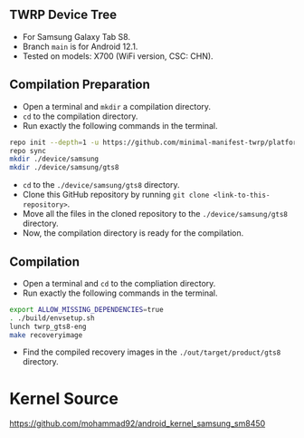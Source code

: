 ## TWRP Device Tree 

- For Samsung Galaxy Tab S8.
- Branch `main` is for Android 12.1.
- Tested on models: X700 (WiFi version, CSC: CHN).

## Compilation Preparation

- Open a terminal and `mkdir` a compilation directory.
- `cd` to the compilation directory.
- Run exactly the following commands in the terminal.

```bash
repo init --depth=1 -u https://github.com/minimal-manifest-twrp/platform_manifest_twrp_aosp.git -b twrp-12.1
repo sync
mkdir ./device/samsung
mkdir ./device/samsung/gts8
```

- `cd` to the `./device/samsung/gts8` directory.
- Clone this GitHub repository by running `git clone <link-to-this-repository>`.
- Move all the files in the cloned repository to the `./device/samsung/gts8` directory.
- Now, the compilation directory is ready for the compilation.

## Compilation

- Open a terminal and `cd` to the compliation directory.
- Run exactly the following commands in the terminal.

```bash
export ALLOW_MISSING_DEPENDENCIES=true
. ./build/envsetup.sh
lunch twrp_gts8-eng
make recoveryimage
```

- Find the compiled recovery images in the `./out/target/product/gts8` directory.

# Kernel Source
https://github.com/mohammad92/android_kernel_samsung_sm8450
